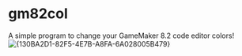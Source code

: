 # gm82col
A simple program to change your GameMaker 8.2 code editor colors!
![{130BA2D1-82F5-4E7B-A8FA-6A028005B479}](https://github.com/user-attachments/assets/282f618e-7d62-4557-9fdc-b691bb1a8fb2)
